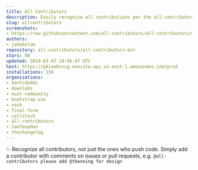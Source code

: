 ```yaml
---
title: All Contributors
description: Easily recognize all contributions per the all-contributors spec
slug: allcontributors
screenshots:
- https://raw.githubusercontent.com/all-contributors/all-contributors/master/docs/assets/bot-usage.png
authors:
- jakebolam
repository: all-contributors/all-contributors-bot
stars: 88
updated: 2019-03-07 19:56:47 UTC
host: https://gkioebvccg.execute-api.us-east-1.amazonaws.com/prod
installations: 156
organizations:
- kentcdodds
- dawnlabs
- nuxt-community
- bootstrap-vue
- nock
- final-form
- callstack
- all-contributors
- JaeYeopHan
- thechangelog
---
```


✨ Recognize all contributors, not just the ones who push code. Simply add a contributor with comments on issues or pull requests, e.g. `@all-contributors please add @tbenning for design`
